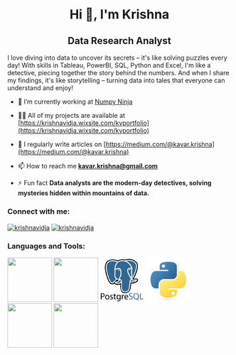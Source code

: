 <h1 align="center">Hi 👋, I'm Krishna</h1>

<h2 align="center">Data Research Analyst</h2>

<p align="left">I love diving into data to uncover its secrets – it's like solving puzzles every day! With skills in Tableau, PowerBI, SQL, Python and Excel, I'm like a detective, piecing together the story behind the numbers. And when I share my findings, it's like storytelling – turning data into tales that everyone can understand and enjoy!</p>

- 🔭 I’m currently working at [Numpy Ninja](https://www.numpyninja.com/)

- 👨‍💻 All of my projects are available at [https://krishnavidja.wixsite.com/kvportfolio](https://krishnavidja.wixsite.com/kvportfolio)

- 📝 I regularly write articles on [https://medium.com/@kavar.krishna](https://medium.com/@kavar.krishna)

- 📫 How to reach me **kavar.krishna@gmail.com**

- ⚡ Fun fact **Data analysts are the modern-day detectives, solving mysteries hidden within mountains of data.**
<h3 align="left">Connect with me:</h3>
<p align="left">
<a href="https://linkedin.com/in/krishnavidja" target="blank"><img align="center" src="https://raw.githubusercontent.com/rahuldkjain/github-profile-readme-generator/master/src/images/icons/Social/linked-in-alt.svg" alt="krishnavidja" height="80" width="80" /></a>
<a href="https://medium.com/krishnavidja" target="blank"><img align="center" src="https://raw.githubusercontent.com/rahuldkjain/github-profile-readme-generator/master/src/images/icons/Social/medium.svg" alt="krishnavidja" height="80" width="80" /></a>
</p>

<h3 align="left">Languages and Tools:</h3>
<p align="left"> 
 
<img src="https://github.com/KrishnaVidja/My-Profile/assets/106781881/0a70320e-fbbd-4045-b1bc-e8b71171ff1a" width="100" height="100"/>

<img src="https://github.com/KrishnaVidja/My-Profile/assets/106781881/6fbd43c3-c288-45df-bd09-cdaa33fd9744" width="100" height="100"/>

<img src="https://raw.githubusercontent.com/devicons/devicon/master/icons/postgresql/postgresql-original-wordmark.svg" alt="postgresql" width="100" height="100"/>

<img src="https://raw.githubusercontent.com/devicons/devicon/master/icons/python/python-original.svg" alt="python" width="100" height="100"/>

<img src="https://github.com/KrishnaVidja/My-Profile/assets/106781881/68eb1c8c-5f65-4d0f-8823-f98e17475638" width="100" height="100"/>

<img src="https://github.com/KrishnaVidja/DiabetesData_SQL_PowerBI/assets/106781881/d3596176-571e-4398-94f5-6d0dd2b62630" width="100" height="100"/>
</p>





